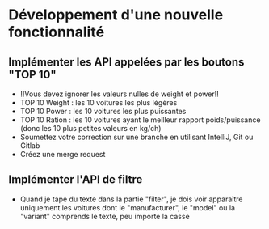 # Développement d'une nouvelle fonctionnalité
## Implémenter les API appelées par les boutons "TOP 10"
- !!Vous devez ignorer les valeurs nulles de weight et power!!
- TOP 10 Weight : les 10 voitures les plus légères
- TOP 10 Power : les 10 voitures les plus puissantes
- TOP 10 Ration : les 10 voitures ayant le meilleur rapport poids/puissance (donc les 10 plus petites valeurs en kg/ch)
- Soumettez votre correction sur une branche en utilisant IntelliJ, Git ou Gitlab
- Créez une merge request

## Implémenter l'API de filtre
- Quand je tape du texte dans la partie "filter", je dois voir apparaître uniquement les voitures dont le "manufacturer", le "model" ou la "variant" comprends le texte, peu importe la casse

